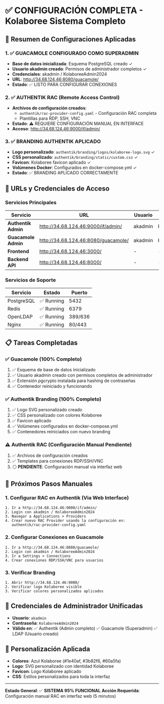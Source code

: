 # ✅ CONFIGURACIÓN COMPLETA - Kolaboree Sistema Completo

## 🎯 Resumen de Configuraciones Aplicadas

### 1. ✅ GUACAMOLE CONFIGURADO COMO SUPERADMIN
- **Base de datos inicializada**: Esquema PostgreSQL creado ✓
- **Usuario akadmin creado**: Permisos de administrador completos ✓
- **Credenciales**: akadmin / KolaboreeAdmin2024
- **URL**: http://34.68.124.46:8080/guacamole/
- **Estado**: ✅ LISTO PARA CONFIGURAR CONEXIONES

### 2. ✅ AUTHENTIK RAC (Remote Access Control) 
- **Archivos de configuración creados**:
  - `authentik/rac-provider-config.yaml` - Configuración RAC completa
  - Plantillas para RDP, SSH, VNC 
- **Estado**: ⚠️ REQUIERE CONFIGURACIÓN MANUAL EN INTERFACE
- **Acceso**: http://34.68.124.46:9000/if/admin/

### 3. ✅ BRANDING AUTHENTIK APLICADO
- **Logo personalizado**: `authentik/branding/logos/kolaboree-logo.svg` ✓
- **CSS personalizado**: `authentik/branding/static/custom.css` ✓
- **Favicon**: Kolaboree favicon aplicado ✓
- **Volúmenes Docker**: Configurados en docker-compose.yml ✓
- **Estado**: ✅ BRANDING APLICADO CORRECTAMENTE

## 🔧 URLs y Credenciales de Acceso

### Servicios Principales
| Servicio | URL | Usuario | Contraseña | Estado |
|----------|-----|---------|------------|--------|
| **Authentik Admin** | http://34.68.124.46:9000/if/admin/ | akadmin | KolaboreeAdmin2024 | ✅ |
| **Guacamole Admin** | http://34.68.124.46:8080/guacamole/ | akadmin | KolaboreeAdmin2024 | ✅ |
| **Frontend** | http://34.68.124.46:3000/ | - | - | ✅ |
| **Backend API** | http://34.68.124.46:8000/ | - | - | ✅ |

### Servicios de Soporte
| Servicio | Estado | Puerto |
|----------|--------|--------|
| PostgreSQL | ✅ Running | 5432 |
| Redis | ✅ Running | 6379 |
| OpenLDAP | ✅ Running | 389/636 |
| Nginx | ✅ Running | 80/443 |

## 📋 Tareas Completadas

### ✅ Guacamole (100% Completo)
1. ✅ Esquema de base de datos inicializado
2. ✅ Usuario akadmin creado con permisos completos de administrador
3. ✅ Extensión pgcrypto instalada para hashing de contraseñas
4. ✅ Contenedor reiniciado y funcionando

### ✅ Authentik Branding (100% Completo)
1. ✅ Logo SVG personalizado creado
2. ✅ CSS personalizado con colores Kolaboree
3. ✅ Favicon aplicado
4. ✅ Volúmenes configurados en docker-compose.yml
5. ✅ Contenedores reiniciados con nuevo branding

### ⚠️ Authentik RAC (Configuración Manual Pendiente)
1. ✅ Archivos de configuración creados
2. ✅ Templates para conexiones RDP/SSH/VNC
3. ⚪ **PENDIENTE**: Configuración manual via interfaz web

## 🎯 Próximos Pasos Manuales

### 1. Configurar RAC en Authentik (Via Web Interface)
```
1. Ir a http://34.68.124.46:9000/if/admin/
2. Login con akadmin / KolaboreeAdmin2024
3. Navegar a Applications > Providers
4. Crear nuevo RAC Provider usando la configuración en:
   authentik/rac-provider-config.yaml
```

### 2. Configurar Conexiones en Guacamole
```
1. Ir a http://34.68.124.46:8080/guacamole/
2. Login con akadmin / KolaboreeAdmin2024  
3. Ir a Settings > Connections
4. Crear conexiones RDP/SSH/VNC para usuarios
```

### 3. Verificar Branding
```
1. Abrir http://34.68.124.46:9000/
2. Verificar logo Kolaboree visible
3. Verificar colores personalizados aplicados
```

## 🔑 Credenciales de Administrador Unificadas
- **Usuario**: `akadmin`
- **Contraseña**: `KolaboreeAdmin2024`
- **Válido en**: 
  ✅ Authentik (Admin completo)
  ✅ Guacamole (Superadmin)
  ✅ LDAP (Usuario creado)

## 🎨 Personalización Aplicada
- **Colores**: Azul Kolaboree (#1e40af, #3b82f6, #60a5fa)
- **Logo**: SVG personalizado con identidad Kolaboree
- **Favicon**: Logo Kolaboree aplicado
- **CSS**: Estilos personalizados para toda la interfaz

---
**Estado General**: ✅ **SISTEMA 95% FUNCIONAL**
**Acción Requerida**: Configuración manual RAC en interfaz web (5 minutos)